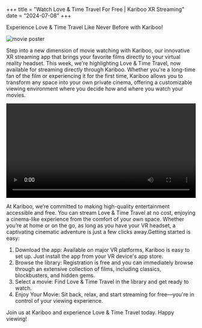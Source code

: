 +++
title = "Watch Love & Time Travel For Free | Kariboo XR Streaming"
date = "2024-07-08"
+++
<script src="https://cdn.jsdelivr.net/npm/hls.js@latest"></script>

Experience Love & Time Travel Like Never Before with Kariboo!

<img src="https://filmhub-poster-server.b-cdn.net/b999-0053_love_and_time_travel_16x9.jpg" alt="movie poster">

Step into a new dimension of movie watching with Kariboo, our innovative XR streaming app that brings your favorite films directly to your virtual reality headset. This week, we're highlighting Love & Time Travel, now available for streaming directly through Kariboo. Whether you're a long-time fan of the film or experiencing it for the first time, Kariboo allows you to transform any space into your own private cinema, offering a customizable viewing environment where you decide how and where you watch your movies.

<video id="video" width="100%" controls alt="movie trailer"></video>

At Kariboo, we’re committed to making high-quality entertainment accessible and free. You can stream Love & Time Travel at no cost, enjoying a cinema-like experience from the comfort of your own space. Whether you’re at home or on the go, as long as you have your VR headset, a captivating cinematic adventure is just a few clicks away.Getting started is easy:

1. Download the app: Available on major VR platforms, Kariboo is easy to set up. Just install the app from your VR device's app store.
2. Browse the library: Registration is free and you can immediately browse through an extensive collection of films, including classics, blockbusters, and hidden gems.
3. Select a movie: Find Love & Time Travel in the library and get ready to watch.
4. Enjoy Your Movie: Sit back, relax, and start streaming for free—you're in control of your viewing experience.

Join us at Kariboo and experience Love & Time Travel today. Happy viewing!

<script>
  var video = document.getElementById('video');
  if(Hls.isSupported()) {
    var hls = new Hls();
    hls.loadSource('https://vz-fb5092e4-932.b-cdn.net/53bafc08-7fab-49c6-a9cb-2e2370f0fd00/playlist.m3u8');
    hls.attachMedia(video);
    hls.on(Hls.Events.MANIFEST_PARSED,function() {
      video.play();
  });
 }
 // hls.js is not supported on platforms that do not have Media Source Extensions (MSE) enabled.
 // When the browser has built-in HLS support (check using `canPlayType`), we can provide an HLS manifest (i.e. .m3u8 URL) directly to the video element throught the `src` property.
 // This is using the built-in support of the plain video element, without using hls.js.
  else if (video.canPlayType('application/vnd.apple.mpegurl')) {
    video.src = 'https://vz-fb5092e4-932.b-cdn.net/53bafc08-7fab-49c6-a9cb-2e2370f0fd00/playlist.m3u8';
    video.addEventListener('canplay',function() {
      video.play();
    });
  }
</script>